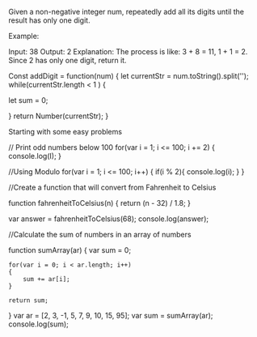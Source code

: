 Given a non-negative integer num, repeatedly add all its digits until the result has only one digit.

Example:

Input: 38
Output: 2 
Explanation: The process is like: 3 + 8 = 11, 1 + 1 = 2. 
             Since 2 has only one digit, return it.
 

Const addDigit = function(num) {
 let currentStr = num.toString().split('');
while(currentStr.length < 1 ) {
   
   let sum = 0;
   
   }
   return Number(currentStr);
}


Starting with some easy problems 

// Print odd numbers below 100
for(var i = 1; i <= 100; i += 2)
{
    console.log(I);
}

//Using Modulo
for(var i = 1; i <= 100; i++)
{
    if(i % 2){
      console.log(i);
    }
}

//Create a function that will convert from Fahrenheit to Celsius

function fahrenheitToCelsius(n)
{
    return (n - 32) / 1.8;
}

var answer = fahrenheitToCelsius(68);
console.log(answer);

//Calculate the sum of
numbers in an array of numbers

function sumArray(ar)
{
    var sum = 0;
    
    for(var i = 0; i < ar.length; i++)
    {
        sum += ar[i];
    }
    
    return sum;
}
var ar = [2, 3, -1, 5, 7, 9, 10, 15, 95];
var sum = sumArray(ar);
console.log(sum);


